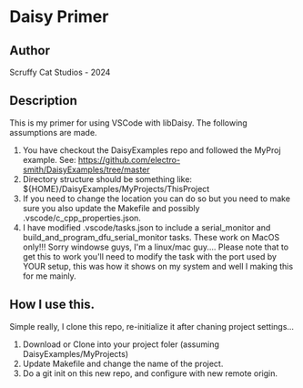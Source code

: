 # Daisy Primer

## Author

Scruffy Cat Studios - 2024

## Description

This is my primer for using VSCode with libDaisy. The following assumptions are made.

1. You have checkout the DaisyExamples repo and followed the MyProj example. See: https://github.com/electro-smith/DaisyExamples/tree/master
2. Directory structure should be something like: ${HOME}/DaisyExamples/MyProjects/ThisProject
3. If you need to change the location you can do so but you need to make sure you also update the Makefile and possibly .vscode/c_cpp_properties.json.
4. I have modified .vscode/tasks.json to include a serial_monitor and build_and_program_dfu_serial_monitor tasks. These work on MacOS only!!! Sorry windowse guys, I'm a linux/mac guy.... Please note that to get this to work you'll need to modify the task with the port used by YOUR setup, this was how it shows on my system and well I making this for me mainly.

## How I use this.

Simple really, I clone this repo, re-initialize it after chaning project settings...


1. Download or Clone into your project foler (assuming DaisyExamples/MyProjects)
2. Update Makefile and change the name of the project.
3. Do a git init on this new repo, and configure with new remote origin.